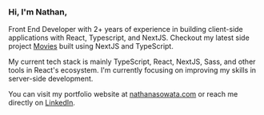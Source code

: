 ### Hi, I'm Nathan,

Front End Developer with 2+ years of experience in building client-side applications with React, Typescript, and NextJS. Checkout my latest side project [Movies](https://movies.nathanasowata.com/) built using NextJS and TypeScript.

My current tech stack is mainly TypeScript, React, NextJS, Sass, and other tools in React's ecosystem. I'm currently focusing on improving my skills in server-side development.

You can visit my portfolio website at [nathanasowata.com](https://www.nathanasowata.com) or reach me directly on [LinkedIn](https://www.linkedin.com/in/nathanasowata/).
